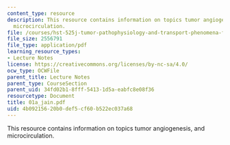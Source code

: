 ```yaml
---
content_type: resource
description: This resource contains information on topics tumor angiogenesis, and
  microcirculation.
file: /courses/hst-525j-tumor-pathophysiology-and-transport-phenomena-fall-2005/4b09215620b0def5cf60b522ec037a68_01a_jain.pdf
file_size: 2556791
file_type: application/pdf
learning_resource_types:
- Lecture Notes
license: https://creativecommons.org/licenses/by-nc-sa/4.0/
ocw_type: OCWFile
parent_title: Lecture Notes
parent_type: CourseSection
parent_uid: 34fd02b1-8fff-5413-1d5a-eabfc8e08f36
resourcetype: Document
title: 01a_jain.pdf
uid: 4b092156-20b0-def5-cf60-b522ec037a68
---
```

This resource contains information on topics tumor angiogenesis, and microcirculation.